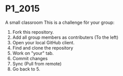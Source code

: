 # P1_2015
A small classroom 
This is a challenge för your group:

1. Fork this repository.
2. Add all group members as contributers (To the left)
3. Open your local GitHub client.
4. Find and clone the repository
5. Work on "your" tab.
6. Commit changes
7. Sync (Pull from remote)
8. Go back to 5.
